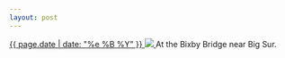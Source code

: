 ```yaml
---
layout: post
---
```


<p>
  <a href="/347">
    <time>{{ page.date | date: "%e %B %Y" }}</time>
    <img src="{{ site.assets_url }}/347.jpg">
  </a>
  At the Bixby Bridge near Big Sur.
</p>
